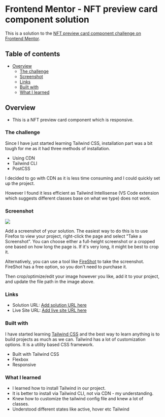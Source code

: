 # Frontend Mentor - NFT preview card component solution

This is a solution to the [NFT preview card component challenge on Frontend Mentor](https://www.frontendmentor.io/challenges/nft-preview-card-component-SbdUL_w0U). 

## Table of contents

- [Overview](#overview)
  - [The challenge](#the-challenge)
  - [Screenshot](#screenshot)
  - [Links](#links)
  - [Built with](#built-with)
  - [What I learned](#what-i-learned)
## Overview
- This is a NFT preview card component which is responsive.

### The challenge

Since I have just started learning Tailwind CSS, installation part was a bit tough for me as it had three methods of installation.
- Using CDN
- Tailwind CLI
- PostCSS

I decided to go with CDN as it is less time consuming and I could quickly set up the project. 

However I found it less efficient as Tailwind Intellisense (VS Code extension which suggests different classes base on what we type) does not work. 
### Screenshot

![](./screenshot.jpg)

Add a screenshot of your solution. The easiest way to do this is to use Firefox to view your project, right-click the page and select "Take a Screenshot". You can choose either a full-height screenshot or a cropped one based on how long the page is. If it's very long, it might be best to crop it.

Alternatively, you can use a tool like [FireShot](https://getfireshot.com/) to take the screenshot. FireShot has a free option, so you don't need to purchase it. 

Then crop/optimize/edit your image however you like, add it to your project, and update the file path in the image above.

### Links

- Solution URL: [Add solution URL here](https://your-solution-url.com)
- Live Site URL: [Add live site URL here](https://your-live-site-url.com)


### Built with

I have started learning [Tailwind CSS](https://tailwindcss.com/) and the best way to learn anything is to build projects as much as we can. Tailwind has a lot of customization options. It is a utility based CSS framework.

- Built with Tailwind CSS
- Flexbox
- Responsive 

### What I learned
- I learned how to install Tailwind in our project.
- It is better to install via Tailwind CLI, not via CDN - my understanding.
- Knew how to customize the tailwind config file and knew a lot of classes.
- Understood different states like active, hover etc Tailwind

